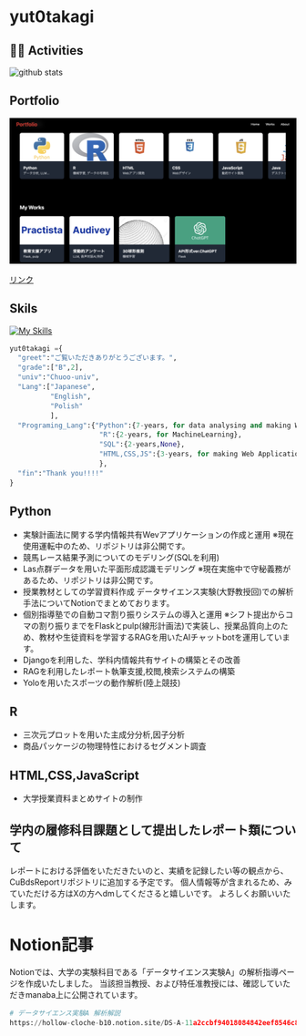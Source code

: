 # yut0takagi

<!-- 4. GitHub usernameを変更, 2箇所 -->
<!-- ライトモート：theme=light, ダークモート：theme=vue-dark  -->
## 🏃‍♀️ Activities
<div align="left"> 
  <img alt="github stats" height="170px" src="https://github-readme-stats.vercel.app/api/top-langs/?username=yut0takagi&theme=vue-dark&layout=compact" />
</div>

## Portfolio
<a link="https://yut0takagi.github.io/Portfolio/portfolio">
<img alt="Portfolio" src="https://github.com/yut0takagi/Portfolio/blob/main/%E3%82%B9%E3%82%AF%E3%83%AA%E3%83%BC%E3%83%B3%E3%82%B7%E3%83%A7%E3%83%83%E3%83%88%202025-03-30%2014.25.34.png?raw=true">
</a>

[リンク](https://yut0takagi.github.io/Portfolio/portfolio)


## Skils
[![My Skills](https://skillicons.dev/icons?i=js,html,css,python,r,sqltypescript)](https://skillicons.dev)

```Python
yut0takagi ={
  "greet":"ご覧いただきありがとうございます。",
  "grade":["B",2],
  "univ":"Chuoo-univ",
  "Lang":["Japanese",
          "English",
          "Polish"
          ],
  "Programing_Lang":{"Python":{7-years, for data analysing and making Web applications}
                      "R":{2-years, for MachineLearning},
                      "SQL":{2-years,None},
                      "HTML,CSS,JS":{3-years, for making Web Applications}
                      },
  "fin":"Thank you!!!!"
} 
```
## Python
* 実験計画法に関する学内情報共有Wevアプリケーションの作成と運用
  ※現在使用運転中のため、リポジトリは非公開です。
* 競馬レース結果予測についてのモデリング(SQLを利用)
* Las点群データを用いた平面形成認識モデリング
  ※現在実施中で守秘義務があるため、リポジトリは非公開です。
* 授業教材としての学習資料作成
  データサイエンス実験(大野教授回)での解析手法についてNotionでまとめております。
* 個別指導塾での自動コマ割り振りシステムの導入と運用
  ※シフト提出からコマの割り振りまでをFlaskとpulp(線形計画法)で実装し、授業品質向上のため、教材や生徒資料を学習するRAGを用いたAIチャットbotを運用しています。
* Djangoを利用した、学科内情報共有サイトの構築とその改善
* RAGを利用したレポート執筆支援,校閲,検索システムの構築
* Yoloを用いたスポーツの動作解析(陸上競技)

## R
* 三次元プロットを用いた主成分分析,因子分析
* 商品パッケージの物理特性におけるセグメント調査

## HTML,CSS,JavaScript
* 大学授業資料まとめサイトの制作

## 学内の履修科目課題として提出したレポート類について
レポートにおける評価をいただきたいのと、実績を記録したい等の観点から、CuBdsReportリポジトリに追加する予定です。
個人情報等が含まれるため、みていただける方はXの方へdmしてくださると嬉しいです。
よろしくお願いいたします。

# Notion記事
Notionでは、大学の実験科目である「データサイエンス実験A」の解析指導ページを作成いたしました。
当該担当教授、および特任准教授には、確認していただきmanaba上に公開されています。
```Python
# データサイエンス実験A 解析解説
https://hollow-cloche-b10.notion.site/DS-A-11a2ccbf94018084842eef8546c890b6?pvs=4
```
